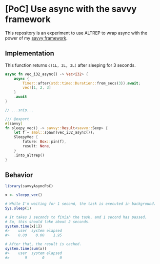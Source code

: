 \[PoC\] Use async with the savvy framework
================

<!-- README.md is generated from README.Rmd. Please edit that file -->

This repository is an experiment to use ALTREP to wrap async with the
power of my [savvy framework](https://github.com/yutannihilation/savvy).

<!-- badges: start -->
<!-- badges: end -->

## Implementation

This function returns `c(1L, 2L, 3L)` after sleeping for 3 seconds.

``` rust
async fn vec_i32_async() -> Vec<i32> {
    async {
        Timer::after(std::time::Duration::from_secs(3)).await;
        vec![1, 2, 3]
    }
    .await
}

// ...snip...

/// @export
#[savvy]
fn sleepy_vec() -> savvy::Result<savvy::Sexp> {
    let f = smol::spawn(vec_i32_async());
    SleepyVec {
        future: Box::pin(f),
        result: None,
    }
    .into_altrep()
}
```

## Behavior

``` r
library(savvyAsyncPoC)

x <- sleepy_vec()

# While I'm waiting for 1 second, the task is executed in background.
Sys.sleep(1)

# It takes 3 seconds to finish the task, and 1 second has passed.
# So, this should take about 2 seconds.
system.time(x[1])
#>    user  system elapsed 
#>    0.00    0.00    1.95

# After that, the result is cached.
system.time(sum(x))
#>    user  system elapsed 
#>       0       0       0
```

